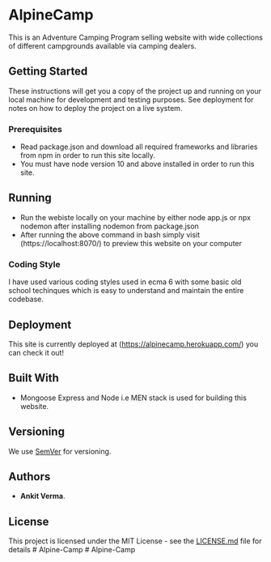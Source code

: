 # AlpineCamp

This is an Adventure Camping Program selling website with wide collections of different campgrounds available via camping dealers.

## Getting Started

These instructions will get you a copy of the project up and running on your local machine for development and testing purposes. See deployment for notes on how to deploy the project on a live system.

### Prerequisites

* Read package.json and download all required frameworks and libraries from npm in order to run this site locally.
* You must have node version 10 and above installed in order to run this site.

## Running

* Run the webiste locally on your machine by either node app.js or npx nodemon after installing nodemon from package.json
* After running the above command in bash simply visit (https://localhost:8070/) to preview this website on your computer

### Coding Style 

I have used various coding styles used in ecma 6 with some basic old school techinques which is easy to understand and maintain the entire codebase.

## Deployment

This site is currently deployed at (https://alpinecamp.herokuapp.com/) you can check it out! 

## Built With

* Mongoose Express and Node i.e MEN stack is used for building this website.

## Versioning

We use [SemVer](http://semver.org/) for versioning. 

## Authors

* **Ankit Verma**.

## License

This project is licensed under the MIT License - see the [LICENSE.md](LICENSE.md) file for details
#   A l p i n e - C a m p  
 #   A l p i n e - C a m p  
 